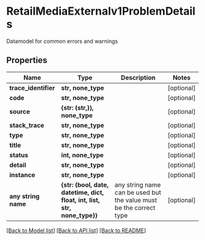 # RetailMediaExternalv1ProblemDetails

Datamodel for common errors and warnings

## Properties
Name | Type | Description | Notes
------------ | ------------- | ------------- | -------------
**trace_identifier** | **str, none_type** |  | [optional] 
**code** | **str, none_type** |  | [optional] 
**source** | **{str: (str,)}, none_type** |  | [optional] 
**stack_trace** | **str, none_type** |  | [optional] 
**type** | **str, none_type** |  | [optional] 
**title** | **str, none_type** |  | [optional] 
**status** | **int, none_type** |  | [optional] 
**detail** | **str, none_type** |  | [optional] 
**instance** | **str, none_type** |  | [optional] 
**any string name** | **{str: (bool, date, datetime, dict, float, int, list, str, none_type)}** | any string name can be used but the value must be the correct type | [optional]

[[Back to Model list]](../README.md#documentation-for-models) [[Back to API list]](../README.md#documentation-for-api-endpoints) [[Back to README]](../README.md)


